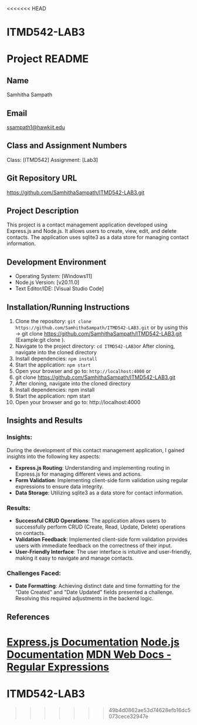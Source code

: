 <<<<<<< HEAD
# ITMD542-LAB3
# Project README

## Name
Samhitha Sampath

## Email
ssampath1@hawkiit.edu

## Class and Assignment Numbers
Class: [ITMD542]
Assignment: [Lab3]

## Git Repository URL
https://github.com/SamhithaSampath/ITMD542-LAB3.git

## Project Description
This project is a contact management application developed using Express.js and Node.js. It allows users to create, view, edit, and delete contacts. The application uses sqlite3 as a data store for managing contact information.

## Development Environment
- Operating System: [Windows11]
- Node.js Version: [v20.11.0]
- Text Editor/IDE: [Visual Studio Code]

## Installation/Running Instructions
1. Clone the repository: `git clone https://github.com/SamhithaSampath/ITMD542-LAB3.git` or by using this -> git clone https://github.com/SamhithaSampath/ITMD542-LAB3.git <new-directory> (Example:git clone <repository-url> <new-directory>).
2. Navigate to the project directory: `cd ITMD542-LAB3`or After cloning, navigate into the cloned directory
3. Install dependencies: `npm install`
4. Start the application: `npm start`
5. Open your browser and go to: `http://localhost:4000`
or 
1. git clone https://github.com/SamhithaSampath/ITMD542-LAB3.git <new-directory>
2. After cloning, navigate into the cloned directory
3. Install dependencies: npm install
4. Start the application: npm start
5. Open your browser and go to: http://localhost:4000

## Insights and Results

### Insights:
During the development of this contact management application, I gained insights into the following key aspects:
- **Express.js Routing**: Understanding and implementing routing in Express.js for managing different views and actions.
- **Form Validation**: Implementing client-side form validation using regular expressions to ensure data integrity.
- **Data Storage**: Utilizing sqlite3 as a data store for contact information.

### Results:
- **Successful CRUD Operations**: The application allows users to successfully perform CRUD (Create, Read, Update, Delete) operations on contacts.
- **Validation Feedback**: Implemented client-side form validation provides users with immediate feedback on the correctness of their input.
- **User-Friendly Interface**: The user interface is intuitive and user-friendly, making it easy to navigate and manage contacts.

### Challenges Faced:
- **Date Formatting**: Achieving distinct date and time formatting for the "Date Created" and "Date Updated" fields presented a challenge. Resolving this required adjustments in the backend logic.

## References
[Express.js Documentation](https://expressjs.com/)
[Node.js Documentation](https://nodejs.org/)
[MDN Web Docs - Regular Expressions](https://developer.mozilla.org/en-US/docs/Web/JavaScript/Guide/Regular_Expressions)
=======
# ITMD542-LAB3
>>>>>>> 49b4d0862ae53d74628efb16dc5073cece32947e
